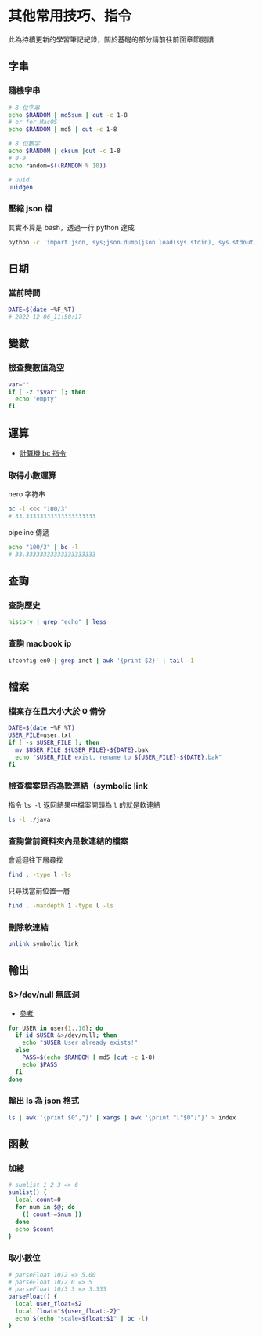 # 其他常用技巧、指令

此為持續更新的學習筆記紀錄，關於基礎的部分請前往前面章節閱讀


## 字串
### 隨機字串
```bash
# 8 位字串
echo $RANDOM | md5sum | cut -c 1-8
# or for MacOS
echo $RANDOM | md5 | cut -c 1-8

# 8 位數字
echo $RANDOM | cksum |cut -c 1-8
# 0-9
echo random=$((RANDOM % 10))

# uuid
uuidgen
```

### 壓縮 json 檔
其實不算是 bash，透過一行 python 達成
```bash
python -c 'import json, sys;json.dump(json.load(sys.stdin), sys.stdout)' < index.json
```


## 日期
### 當前時間
```bash
DATE=$(date +%F_%T)
# 2022-12-06_11:50:17
```


## 變數
### 檢查變數值為空
```bash
var=""
if [ -z "$var" ]; then
  echo "empty"
fi
```


## 運算
- [計算機 bc 指令](https://blog.gtwang.org/linux/linux-bc-command-tutorial-examples/)
### 取得小數運算
hero 字符串
```bash
bc -l <<< "100/3"
# 33.33333333333333333333
```
pipeline 傳遞
```bash
echo "100/3" | bc -l
# 33.33333333333333333333
```


## 查詢
### 查詢歷史
```bash
history | grep "echo" | less
```

### 查詢 macbook ip
```bash
ifconfig en0 | grep inet | awk '{print $2}' | tail -1
```


## 檔案
### 檔案存在且大小大於 0 備份
```bash
DATE=$(date +%F_%T)
USER_FILE=user.txt
if [ -s $USER_FILE ]; then
  mv $USER_FILE ${USER_FILE}-${DATE}.bak
  echo "$USER_FILE exist, rename to ${USER_FILE}-${DATE}.bak"
fi
```

### 檢查檔案是否為軟連結（symbolic link
指令 `ls -l` 返回結果中檔案開頭為 `l` 的就是軟連結
```bash
ls -l ./java
```

### 查詢當前資料夾內是軟連結的檔案
會遞迴往下層尋找
```bash
find . -type l -ls
```
只尋找當前位置一層
```bash
find . -maxdepth 1 -type l -ls
```

### 刪除軟連結
```bash
unlink symbolic_link
```


## 輸出
### &>/dev/null 無底洞
- [參考](https://www.796t.com/content/1550134446.html)
```bash
for USER in user{1..10}; do
  if id $USER &>/dev/null; then
    echo "$USER User already exists!"
  else
    PASS=$(echo $RANDOM | md5 |cut -c 1-8)
    echo $PASS
  fi
done
```

### 輸出 ls 為 json 格式
```bash
ls | awk '{print $0","}' | xargs | awk '{print "["$0"]"}' > index
```


## 函數
### 加總
```bash
# sumlist 1 2 3 => 6
sumlist() {
  local count=0
  for num in $@; do
    (( count+=$num ))
  done
  echo $count
}
```

### 取小數位
```bash
# parseFloat 10/2 => 5.00
# parseFloat 10/2 0 => 5
# parseFloat 10/3 3 => 3.333
parseFloat() {
  local user_float=$2
  local float="${user_float:-2}"
  echo $(echo "scale=$float;$1" | bc -l)
}
```